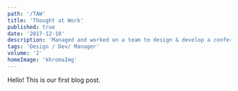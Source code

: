 ```yaml
---
path: '/TAW'
title: 'Thought at Work'
published: true
date: '2017-12-10'
description: 'Managed and worked on a team to design & develop a conference website'
tags: 'Design / Dev/ Manager'
volume: '2'
homeImage: 'khromaImg'
---
```


Hello! This is our first blog post.
